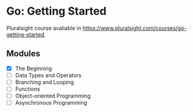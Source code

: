 # Go: Getting Started

Pluralsight course avaliable in https://www.pluralsight.com/courses/go-getting-started.

## Modules

- [x] The Beginning
- [ ] Data Types and Operators
- [ ] Branching and Looping
- [ ] Functions
- [ ] Object-oriented Programming
- [ ] Asynchronous Programming
